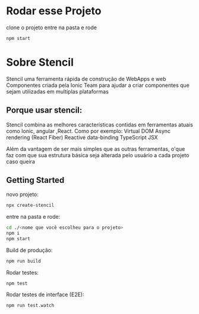 # Rodar esse Projeto

clone o projeto entre na pasta e rode 
```bash
npm start
```

# Sobre Stencil
Stencil  uma ferramenta rápida de construção de WebApps e web Componentes criada pela Ionic Team para ajudar a criar componentes que sejam utilizadas em multiplas plataformas

## Porque usar stencil:

Stencil combina as melhores características contidas em ferramentas atuais como Ionic, angular ,React.
Como por exemplo: 
	Virtual DOM
Async rendering (React Fiber)
Reactive data-binding
TypeScript
JSX

Além da vantagem de ser mais simples que as outras ferramentas, o'que faz com que sua estrutura básica seja alterada pelo usuário a cada projeto caso queira


## Getting Started

novo projeto:

```bash
npx create-stencil
```

entre na pasta e rode:

```bash
cd ./<nome que você escolheu para o projeto>
npm i
npm start
```

Build de produção:

```bash
npm run build
```

Rodar testes:
```
npm test
```

Rodar testes de interface (E2E):

```
npm run test.watch
```

